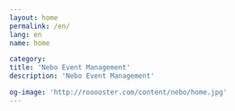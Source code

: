 ```yaml
---
layout: home
permalink: /en/
lang: en
name: home

category: 
title: 'Nebo Event Management'
description: 'Nebo Event Management'

og-image: 'http://rooooster.com/content/nebo/home.jpg'
---
```

